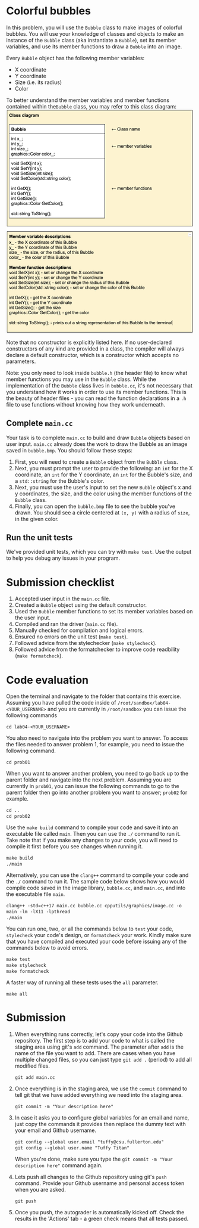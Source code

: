 
#  Colorful bubbles
In this problem, you will use the ``Bubble`` class to make images of colorful bubbles.
You will use your knowledge of classes and objects to make an instance of the ``Bubble`` class
(aka instantiate a ``Bubble``), set its member variables, and use its member functions to draw a `Bubble` into an image.

Every ``Bubble`` object has the following member variables:
* X coordinate
* Y coordinate
* Size (i.e. its radius)
* Color

To better understand the member variables and member functions contained within the`Bubble` class, you may refer to this class diagram: ![class diagram](BubbleClassDiagram.png)

Note that no constructor is explicitly listed here. If no user-declared constructors of any kind are provided in a class, the compiler will always declare a default constructor, which is a constructor which accepts no parameters.

Note: you only need to look inside `bubble.h` (the header file) to know what member functions you may use in the `Bubble` class.
While the implementation of the `Bubble` class lives in `bubble.cc`, it's not necessary that you understand how it works in order
to use its member functions. This is the beauty of header files - you can read the function declarations in a `.h` file to use
functions without knowing how they work underneath.

##  Complete ``main.cc``

Your task is to complete ``main.cc`` to build and draw ``Bubble`` objects based on user input.
``main.cc`` already does the work to draw the Bubble as an image saved in ``bubble.bmp``. You should follow these steps:

1. First, you will need to create a ``Bubble`` object from the ``Bubble`` class.
2. Next, you must prompt the user to provide the following: an `int` for the X coordinate, an `int` for the Y coordinate, an `int` for the Bubble's size, and a `std::string` for the Bubble's color.
3. Next, you must use the user's input to set the new `Bubble` object's x and y coordinates, the size, and the color using the member functions of the `Bubble` class.
4. Finally, you can open the `bubble.bmp` file to see the bubble you've drawn. You should see a circle centered at `(x, y)` with a radius of `size`, in the given color.

##  Run the unit tests
We've provided unit tests, which you can try with ``make test``. Use the output to help you debug any issues in your program.

# Submission checklist
1. Accepted user input in the `main.cc` file.
1. Created a `Bubble` object using the default constructor.
1. Used the `Bubble` member functions to set its member variables based on the user input.
1. Compiled and ran the driver (`main.cc` file).
1. Manually checked for compilation and logical errors.
1. Ensured no errors on the unit test (`make test`).
1. Followed advice from the stylechecker (`make stylecheck`).
1. Followed advice from the formatchecker to improve code readbility (`make formatcheck`).

# Code evaluation
Open the terminal and navigate to the folder that contains this exercise. Assuming you have pulled the code inside of `/root/sandbox/lab04-<YOUR_USERNAME>` and you are currently in `/root/sandbox` you can issue the following commands

```
cd lab04-<YOUR_USERNAME>
```

You also need to navigate into the problem you want to answer. To access the files needed to answer problem 1, for example, you need to issue the following command.

```
cd prob01
```

When you want to answer another problem, you need to go back up to the parent folder and navigate into the next problem. Assuming you are currently in `prob01`, you can issue the following commands to go to the parent folder then go into another problem you want to answer; `prob02` for example.

```
cd ..
cd prob02
```

Use the `make build` command to compile your code and save it into an executable file called `main`.
Then you can use the `./` command to run it. Take note that if you make any changes to your code, you will need to compile it first before you see changes when running it.

```
make build
./main
```

Alternatively, you can use the `clang++` command to compile your code and the `./` command to run it. The sample code below shows how you would compile code saved in the image library, `bubble.cc`, and `main.cc`, and into the executable file `main`.

```
clang++ -std=c++17 main.cc bubble.cc cpputils/graphics/image.cc -o main -lm -lX11 -lpthread
./main
```

You can run one, two, or all the commands below to `test` your code, `stylecheck` your code's design, or `formatcheck` your work. Kindly make sure that you have compiled and executed your code before issuing any of the commands below to avoid errors.

```
make test
make stylecheck
make formatcheck
```

A faster way of running all these tests uses the `all` parameter.

```
make all
```

# Submission
1. When everything runs correctly,  let's copy your code into the Github repository. The first step is to add your code to what is called the staging area using git's `add` command. The parameter after `add` is the name of the file you want to add. There are cases when you have multiple changed files, so you can just type `git add .` (period) to add all modified files.

    ```
    git add main.cc
    ```
1. Once everything is in the staging area, we use the `commit` command to tell git that we have added everything we need into the staging area.

    ```
    git commit -m "Your description here"
    ```
1. In case it asks you  to configure global variables for an email and name, just copy the commands it provides then replace the dummy text with your email and Github username.

    ```
    git config --global user.email "tuffy@csu.fullerton.edu"
    git config --global user.name "Tuffy Titan"
    ```
    When you're done, make sure you type the `git commit -m "Your description here"` command again.    
1. Lets push all changes to the Github repository using git's `push` command. Provide your Github username and personal access token when you are asked.

    ```
    git push
    ```
1. Once you push, the autograder is automatically kicked off. Check the results in the 'Actions' tab - a green check means that all tests passed.
